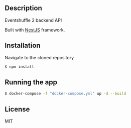 ## Description

Eventshuffle 2 backend API

Built with [NestJS](https://github.com/nestjs/nest) framework.

## Installation
Navigate to the cloned repository

```bash
$ npm install
```

## Running the app

```bash
$ docker-compose -f "docker-compose.yml" up -d --build
```

## License

MIT
